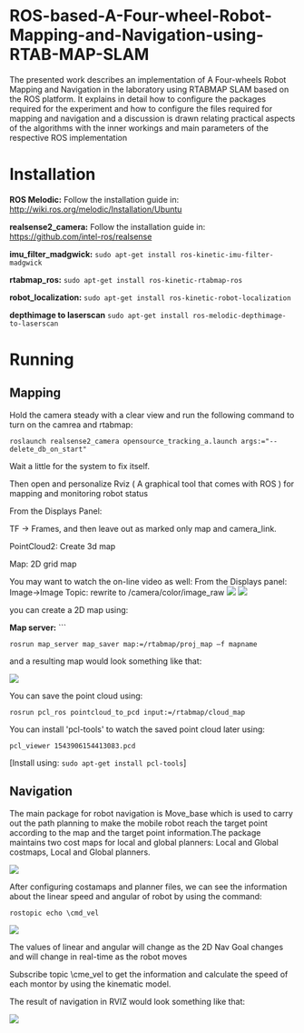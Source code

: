 # ROS-based-A-Four-wheel-Robot-Mapping-and-Navigation-using-RTAB-MAP-SLAM
The presented work describes an implementation of A Four-wheels Robot Mapping and
Navigation in the laboratory using RTABMAP SLAM based on the ROS platform. It
explains in detail how to configure the packages required for the experiment and how to
configure the files required for mapping and navigation and a discussion is drawn relating
practical aspects of the algorithms with the inner workings and main parameters of the
respective ROS implementation

# Installation

**ROS Melodic:**  Follow the installation guide in: http://wiki.ros.org/melodic/Installation/Ubuntu

**realsense2_camera:** Follow the installation guide in: https://github.com/intel-ros/realsense

**imu_filter_madgwick:** ```sudo apt-get install ros-kinetic-imu-filter-madgwick```

**rtabmap_ros:** ```sudo apt-get install ros-kinetic-rtabmap-ros```

**robot_localization:** ```sudo apt-get install ros-kinetic-robot-localization```

**depthimage to laserscan** ```sudo apt-get install ros-melodic-depthimage-to-laserscan```

# Running
## Mapping

Hold the camera steady with a clear view and run the following command to turn on the camrea and rtabmap:

```roslaunch realsense2_camera opensource_tracking_a.launch args:="--delete_db_on_start"```

Wait a little for the system to fix itself.

Then open and personalize Rviz ( A graphical tool that comes with ROS ) for mapping and monitoring robot status

From the Displays Panel:

TF -> Frames, and then leave out as marked only map and camera_link. 

PointCloud2: Create 3d map

Map: 2D grid map

You may want to watch the on-line video as well:
From the Displays panel:
Image->Image Topic: rewrite to /camera/color/image_raw
![](https://github.com/MarkLi1214/ROS-based-A-Four-wheel-Robot-Mapping-and-Navigation-using-RTAB-MAP-SLAM/blob/main/image/resule.png)
![](https://github.com/MarkLi1214/ROS-based-A-Four-wheel-Robot-Mapping-and-Navigation-using-RTAB-MAP-SLAM/blob/main/image/os_tracking_display_panel.jpg)

you can create a 2D map using:

**Map server:** ```

```rosrun map_server map_saver map:=/rtabmap/proj_map –f mapname```

and a resulting map would look something like that:

![](https://github.com/MarkLi1214/ROS-based-A-Four-wheel-Robot-Mapping-and-Navigation-using-RTAB-MAP-SLAM/blob/main/image/map_demo_final.png)

You can save the point cloud using:

```rosrun pcl_ros pointcloud_to_pcd input:=/rtabmap/cloud_map```

You can install 'pcl-tools' to watch the saved point cloud later using:

```pcl_viewer 1543906154413083.pcd```

[Install using: ```sudo apt-get install pcl-tools```]

## Navigation

The main package for robot navigation is Move_base which is used to carry out the path planning to make the mobile robot reach the target point according
to the map and the target point information.The package maintains two cost maps for local and global planners: Local and Global costmaps, Local and Global planners.


![](https://github.com/MarkLi1214/ROS-based-A-Four-wheel-Robot-Mapping-and-Navigation-using-RTAB-MAP-SLAM/blob/main/image/move_base.png)

After configuring costamaps and planner files, we can see the information about the linear speed and angular of robot by using the command:


```rostopic echo \cmd_vel```

![](https://github.com/MarkLi1214/ROS-based-A-Four-wheel-Robot-Mapping-and-Navigation-using-RTAB-MAP-SLAM/blob/main/image/cmd_vel.png)

The values of linear and angular will change as the 2D Nav Goal changes and will change in real-time as the robot moves
 
Subscribe topic \cme_vel to get the information and calculate the speed of each montor by using the kinematic model.

The result of navigation in RVIZ would look something like that:

![](https://github.com/MarkLi1214/ROS-based-A-Four-wheel-Robot-Mapping-and-Navigation-using-RTAB-MAP-SLAM/blob/main/image/navigation.png)


